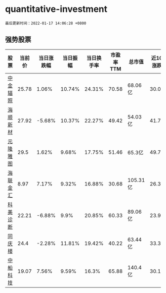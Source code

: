 # quantitative-investment

`最后更新时间：2022-01-17 14:06:28 +0800`

## 强势股票

|股票|当前价|当日涨跌幅|当日振幅|当日换手率|市盈率TTM|总市值|近10日涨跌幅|
|----|----|----|----|----|----|----|----|
|[中金辐照](https://xueqiu.com/S/SZ300962)|25.78|1.06%|10.74%|24.31%|70.58|68.06亿|30.01%|
|[海顺新材](https://xueqiu.com/S/SZ300501)|27.92|-5.68%|10.37%|22.27%|49.42|54.03亿|41.73%|
|[元隆雅图](https://xueqiu.com/S/SZ002878)|29.5|1.62%|9.68%|17.75%|51.46|65.3亿|49.75%|
|[海联金汇](https://xueqiu.com/S/SZ002537)|8.97|7.17%|9.32%|16.88%|30.68|105.31亿|26.34%|
|[科美诊断](https://xueqiu.com/S/SH688468)|22.21|-6.88%|9.9%|20.85%|60.33|89.06亿|23.94%|
|[同庆楼](https://xueqiu.com/S/SH605108)|24.4|-2.28%|11.81%|19.42%|40.22|63.44亿|33.33%|
|[中船科技](https://xueqiu.com/S/SH600072)|19.07|7.56%|9.59%|16.3%|65.88|140.4亿|30.17%|
